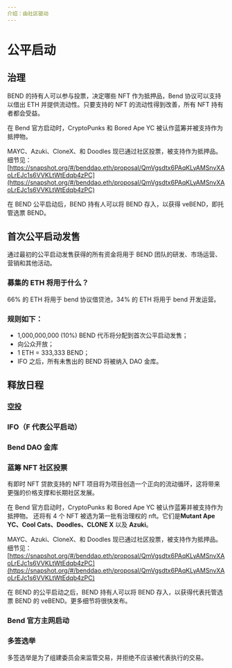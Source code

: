 ```yaml
---
介绍：由社区驱动
---
```


# 公平启动

## 治理

BEND 的持有人可以参与投票，决定哪些 NFT 作为抵押品，Bend 协议可以支持以借出 ETH 并提供流动性。只要支持的 NFT 的流动性得到改善，所有 NFT 持有者都会受益。

在 Bend 官方启动时，CryptoPunks 和 Bored Ape YC 被认作蓝筹并被支持作为抵押物。

MAYC、Azuki、CloneX、和 Doodles 现已通过社区投票，被支持作为抵押品。细节见：[https://snapshot.org/#/benddao.eth/proposal/QmVgsdtx6PAqKLyAMSnvXAoLrEJc1s6VVKLtWtEdqb4zPC](https://snapshot.org/#/benddao.eth/proposal/QmVgsdtx6PAqKLyAMSnvXAoLrEJc1s6VVKLtWtEdqb4zPC)

在 BEND 公平启动后，BEND 持有人可以将 BEND 存入，以获得 veBEND，即托管选票 BEND。

## 首次公平启动发售

通过最初的公平启动发售获得的所有资金将用于 BEND 团队的研发、市场运营、营销和其他活动。

### 募集的 ETH 将用于什么？

66% 的 ETH 将用于 bend 协议借贷池，34% 的 ETH 将用于 bend 开发运营。

### **规则如下：**

* 1,000,000,000 (10%) BEND 代币将分配到首次公平启动发售；
* 向公众开放；
* 1 ETH = 333,333 BEND；
* IFO 之后，所有未售出的 BEND 将被纳入 DAO 金库。

## 释放日程

### [空投](../resources/airdrop.md)

### IFO（F 代表公平启动）

### Bend DAO 金库

### 蓝筹 NFT 社区投票

有即时 NFT 贷款支持的 NFT 项目将为项目创造一个正向的流动循环，这将带来更强的价格支撑和长期社区发展。

在 Bend 官方启动时，CryptoPunks 和 Bored Ape YC 被认作蓝筹并被支持作为抵押物。 还将有 4 个 NFT 被选为第一批有治理权的 nft。它们是**Mutant Ape YC、Cool Cats、Doodles、CLONE X** 以及 **Azuki**。

MAYC、Azuki、CloneX、和 Doodles 现已通过社区投票，被支持作为抵押品。细节见：[https://snapshot.org/#/benddao.eth/proposal/QmVgsdtx6PAqKLyAMSnvXAoLrEJc1s6VVKLtWtEdqb4zPC](https://snapshot.org/#/benddao.eth/proposal/QmVgsdtx6PAqKLyAMSnvXAoLrEJc1s6VVKLtWtEdqb4zPC)

在 BEND 的公平启动之后，BEND 持有人可以将 BEND 存入，以获得代表托管选票 BEND 的 veBEND。更多细节将很快发布。

### Bend 官方主网启动

### 多签选举

多签选举是为了组建委员会来监管交易，并拒绝不应该被代表执行的交易。&#x20;
